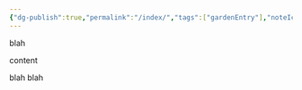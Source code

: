 ```yaml
---
{"dg-publish":true,"permalink":"/index/","tags":["gardenEntry"],"noteIcon":""}
---
```



<div class="transclusion internal-embed is-loaded"><div class="markdown-embed">



blah

</div></div>


content


<div class="transclusion internal-embed is-loaded"><div class="markdown-embed">



blah blah

</div></div>
